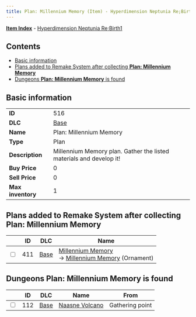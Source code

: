 ```yaml
---
title: Plan: Millennium Memory (Item) - Hyperdimension Neptunia Re;Birth1
---
```


[**Item Index**](/neptunia/rb1/item/index.html) - [Hyperdimension Neptunia Re;Birth1](/neptunia/rb1)

## Contents

- [Basic information](#basic-information)
- [Plans added to Remake System after collecting **Plan: Millennium Memory**](#plans-added-to-remake-system-after-collecting-plan-millennium-memory)
- [Dungeons **Plan: Millennium Memory** is found](#dungeons-plan-millennium-memory-is-found)
## Basic information

|   |   |
| -- | -- |
| **ID** | 516 |
| **DLC** | [Base](/neptunia/rb1/dlc/1-base.html) |
| **Name** | Plan: Millennium Memory |
| **Type** | Plan |
| **Description** | Millennium Memory plan. Gather the listed materials and develop it! |
| **Buy Price** | 0 |
| **Sell Price** | 0 |
| **Max inventory** | 1 |


## Plans added to Remake System after collecting **Plan: Millennium Memory**

|    | ID | DLC | Name |
| -- | -- | --- | ---- |
| <input type="checkbox" id="rb1-remake-1-411" class="trackbox" /> | 411 | [Base](/neptunia/rb1/dlc/1-base.html) | [Millennium Memory](/neptunia/rb1/remake/1-411-millennium-memory.html)<br /> → [Millennium Memory](/neptunia/rb1/item/1-2737-millennium-memory.html) (Ornament) |


## Dungeons **Plan: Millennium Memory** is found

|    | ID | DLC | Name | From |
| -- | -- | --- | ---- | ---- |
| <input type="checkbox" id="rb1-dungeon-1-112" class="trackbox" /> | 112 | [Base](/neptunia/rb1/dlc/1-base.html) | [Naasne Volcano](/neptunia/rb1/dungeon/1-112-naasne-volcano.html) | Gathering point |
